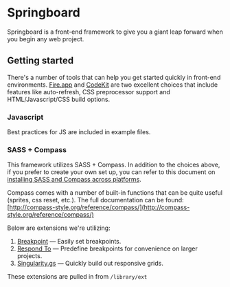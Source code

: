 # Springboard

Springboard is a front-end framework to give you a giant leap forward when you begin any web project.

## Getting started

There's a number of tools that can help you get started quickly in front-end environments. [Fire.app](http://fireapp.handlino.com/) and [CodeKit](http://incident57.com/codekit/) are two excellent choices that include features like auto-refresh, CSS preprocessor support and HTML/Javascript/CSS build options.

### Javascript

Best practices for JS are included in example files.

### SASS + Compass

This framework utilizes SASS + Compass. In addition to the choices above, if you prefer to create your own set up, you can refer to this document on [installing SASS and Compass across platforms](http://snugug.com/musings/installing-sass-and-compass-across-all-platform).

Compass comes with a number of built-in functions that can be quite useful (sprites, css reset, etc.). The full documentation can be found: [http://compass-style.org/reference/compass/](http://compass-style.org/reference/compass/)

Below are extensions we're utilizing:

1. [Breakpoint](http://breakpoint-sass.com/#get_started) — Easily set breakpoints.
2. [Respond To](https://github.com/Snugug/respond-to) — Predefine breakpoints for convenience on larger projects.
3. [Singularity.gs](https://github.com/Team-Sass/Singularity) — Quickly build out responsive grids.

These extensions are pulled in from ` /library/ext `